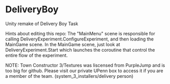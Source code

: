 # DeliveryBoy
Unity remake of Delivery Boy Task

Hints about editing this repo:
The "MainMenu" scene is responsible for calling DeliveryExperiment.ConfigureExperiment, and then loading the MainGame scene.  In the MainGame scene, just look at DeliveryExperiment.Start which launches the coroutine that control the entire flow of the experiment.

NOTE:
Town Constructor 3/Textures was liscensed from PurpleJump and is too big for github.  Please visit our private UPenn box to access it if you are a member of the team. (system_3_installers/delivery person)
